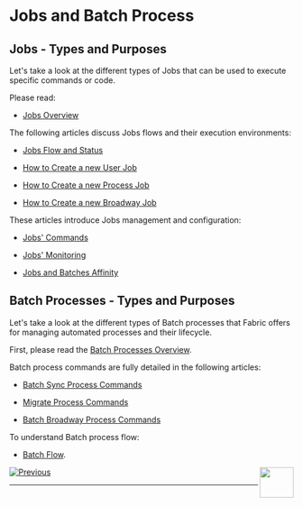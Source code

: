 #   Jobs and Batch Process
                           

 

## Jobs - Types and Purposes

Let's take a look at the different types of Jobs that can be used to execute specific commands or code. 

Please read:

- [Jobs Overview](/articles/20_jobs_and_batch_services/01_fabric_jobs_overview.md)


The following articles discuss Jobs flows and their execution environments:

- [Jobs Flow and Status](/articles/20_jobs_and_batch_services/02_jobs_flow_and_status.md#fabric-jobs-flow)

- [How to Create a new User Job](/articles/20_jobs_and_batch_services/03_create_a_new_user_job.md)

- [How to Create a new Process Job](/articles/20_jobs_and_batch_services/04_create_a_new_process_job.md)

- [How to Create a new Broadway Job](/articles/20_jobs_and_batch_services/05_create_a_new_broadway_job.md)


These articles introduce Jobs management and configuration:

- [Jobs' Commands](/articles/20_jobs_and_batch_services/07_jobs_commands.md)

- [Jobs' Monitoring](/articles/20_jobs_and_batch_services/08_jobs_table_fields.md)

- [Jobs and Batches Affinity](/articles/20_jobs_and_batch_services/10_jobs_and_batches_affinity.md)



## Batch Processes - Types and Purposes

Let's take a look at the different types of Batch processes that Fabric offers for managing automated processes and their lifecycle.
 

First, please read the [Batch Processes Overview](/articles/20_jobs_and_batch_services/11_batch_process_overview.md).

Batch process commands are fully detailed in the following articles:

- [Batch Sync Process Commands](/articles/20_jobs_and_batch_services/12_batch_sync_commands.md)

- [Migrate Process Commands](/articles/20_jobs_and_batch_services/13_migrate_commands.md)

- [Batch Broadway Process Commands](/articles/20_jobs_and_batch_services/15_batch_broadway_commands.md)


To understand Batch process flow: 
- [Batch Flow](/articles/20_jobs_and_batch_services/17_batch_process_flow.md). 



[![Previous](/articles/images/Previous.png)](/academy/Training_Level_1/07_jobs_and_batch_services/01_jobs_and_batch_services_overview.md)[<img align="right" width="60" height="54" src="/articles/images/Next.png">](/academy/Training_Level_1/07_jobs_and_batch_services/03_jobs_and_batches_flow_exercises.md)

------
